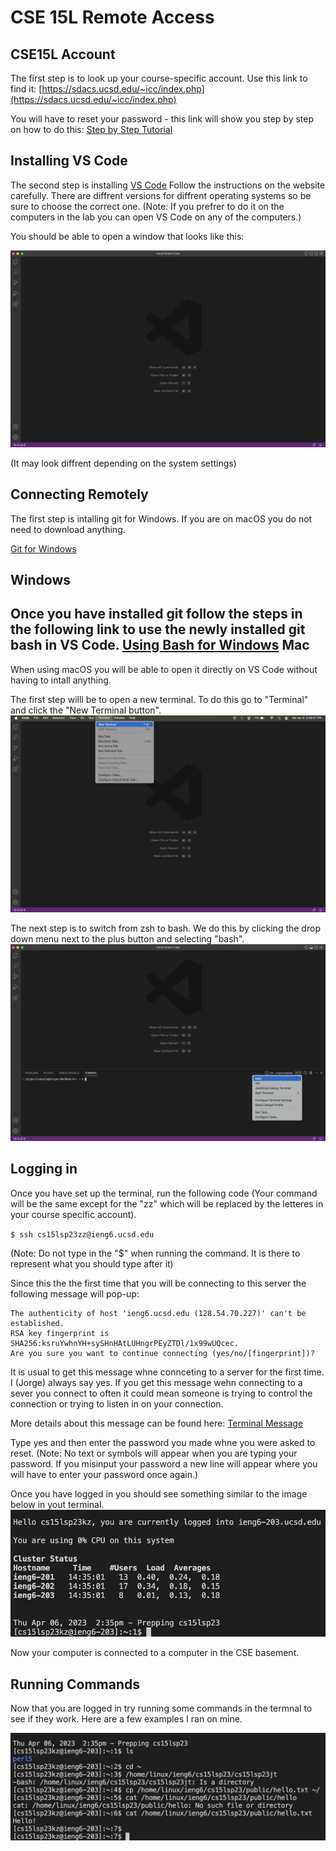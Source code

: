 # CSE 15L Remote Access

## CSE15L Account 
The first step is to look up your course-specific account. Use this link to find it:
[https://sdacs.ucsd.edu/~icc/index.php](https://sdacs.ucsd.edu/~icc/index.php)

You will have to reset your password - this link will show you step by step on how to do this: [Step by Step Tutorial](https://drive.google.com/file/d/17IDZn8Qq7Q0RkYMxdiIR0o6HJ3B5YqSW/view)

## Installing VS Code
The second step is installing [VS Code](https://code.visualstudio.com/)
Follow the instructions on the website carefully.
There are diffrent versions for diffrent operating systems so be sure to choose the correct one.
(Note: If you prefrer to do it on the computers in the lab you can open VS Code on any of the computers.)

You should be able to open a window that looks like this:

![Image](VS.png)

(It may look diffrent depending on the system settings)

## Connecting Remotely 

The first step is intalling git for Windows. If you are on macOS you do not need to download anything.

[Git for Windows](https://gitforwindows.org/)

Windows
---
Once you have installed git follow the steps in the following link to use the newly installed git bash in VS Code.
[Using Bash for Windows](https://stackoverflow.com/questions/42606837/how-do-i-use-bash-on-windows-from-the-visual-studio-code-integrated-terminal/50527994#50527994)
Mac
---
When using macOS you will be able to open it directly on VS Code without having to intall anything.

The first step willl be to open a new terminal. To do this go to "Terminal" and click the "New Terminal button".
![Image](Terminal.png)

The next step is to switch from zsh to bash. We do this by clicking the drop down menu next to the plus button and selecting "bash".
![Image](Bash.png)

Logging in
---

Once you have set up the terminal, run the following code (Your command will be the same except for the "zz" which will be replaced by the letteres in your course specific account).

`$ ssh cs15lsp23zz@ieng6.ucsd.edu`

(Note: Do not type in the "$" when running the command. It is there to represent what you should type after it)

Since this the the first time that you will be connecting to this server the following message will pop-up:
```
The authenticity of host 'ieng6.ucsd.edu (128.54.70.227)' can't be established.
RSA key fingerprint is SHA256:ksruYwhnYH+sySHnHAtLUHngrPEyZTDl/1x99wUQcec.
Are you sure you want to continue connecting (yes/no/[fingerprint])? 
```
It is usual to get this message whne connceting to a server for the first time. I (Jorge) always say yes. If you get this message wehn connecting to a sever you connect to often it could mean someone is trying to control the connection or trying to listen in on your connection.

More details about this message can be found here: [Terminal Message](https://superuser.com/questions/421074/ssh-the-authenticity-of-host-host-cant-be-established/421084#421084)

Type yes and then enter the password you made whne you were asked to reset. (Note: No text or symbols will appear when you are typing your password. If you misinput your password a new line will appear where you will have to enter your password once again.)


Once you have logged in you should see something similar to the image below in yout terminal.
![Image](Login.png)

Now your computer is connected to a computer in the CSE basement.

## Running Commands
Now that you are logged in try running some commands in the termnal to see if they work. Here are a few examples I ran on mine.

![Image](Commands.png)
